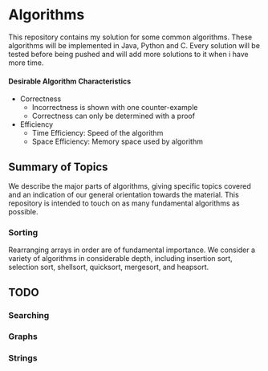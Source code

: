 # Algorithms

This repository contains my solution for some common algorithms. These algorithms will be implemented in Java, Python and C. Every solution will be tested before being pushed and will add more solutions to it when i have more time.

#### Desirable Algorithm Characteristics

* Correctness
	- Incorrectness is shown with one counter-example
	- Correctness can only be determined with a proof
* Efficiency
	- Time Efficiency:  Speed of the algorithm
	- Space Efficiency: Memory space used by algorithm

## Summary of Topics
We describe the major parts of algorithms, giving specific topics covered and an indication of our general orientation towards the material. This repository is intended to touch on as many fundamental algorithms as possible.

### Sorting
Rearranging arrays in order are of fundamental importance. We consider a variety of algorithms in considerable depth, including insertion sort, selection sort, shellsort, quicksort, mergesort, and heapsort.


## TODO

### Searching

### Graphs

### Strings
